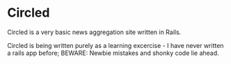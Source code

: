 Circled
=======

Circled is a very basic news aggregation site written in Rails.

Circled is being written purely as a learning excercise - I have never written a rails app before; BEWARE: Newbie mistakes and shonky code lie ahead.
